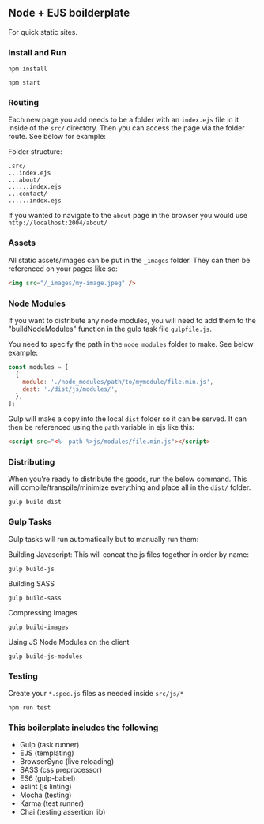 ## Node + EJS boilderplate

For quick static sites.

### Install and Run
```
npm install
```
```
npm start
```

### Routing
Each new page you add needs to be a folder with an ```index.ejs``` file in it inside of the ```src/``` directory. Then you can access the page via the folder route. See below for example:

Folder structure:
```
.src/
...index.ejs
...about/
......index.ejs
...contact/
......index.ejs
```

If you wanted to navigate to the ```about``` page in the browser you would use ```http://localhost:2004/about/```

### Assets
All static assets/images can be put in the `_images` folder. They can then be referenced on your pages like so:
```html
<img src="/_images/my-image.jpeg" />
```

### Node Modules
If you want to distribute any node modules, you will need to add them to the "buildNodeModules" function in the gulp task file ```gulpfile.js```.

You need to specify the path in the ```node_modules``` folder to make. See below example:
```javascript
const modules = [
  {
    module: './node_modules/path/to/mymodule/file.min.js',
    dest: './dist/js/modules/',
  },
];
```
Gulp will make a copy into the local ```dist``` folder so it can be  served. It can then be referenced using the ```path``` variable in ejs like this:
```html
<script src="<%- path %>js/modules/file.min.js"></script>
```

### Distributing
When you're ready to distribute the goods, run the below command. This will compile/transpile/minimize everything and place all in the ```dist/``` folder.
```
gulp build-dist
```

### Gulp Tasks
Gulp tasks will run automatically but to manually run them:

Building Javascript: This will concat the js files together in order by name:
```
gulp build-js
```

Building SASS
```
gulp build-sass
```

Compressing Images
```
gulp build-images
```

Using JS Node Modules on the client
```
gulp build-js-modules
```

### Testing
Create your ```*.spec.js``` files as needed inside ```src/js/*```
```
npm run test
```

### This boilerplate includes the following
* Gulp (task runner)
* EJS (templating)
* BrowserSync (live reloading)
* SASS (css preprocessor)
* ES6 (gulp-babel)
* eslint (js linting)
* Mocha (testing)
* Karma (test runner)
* Chai (testing assertion lib)
